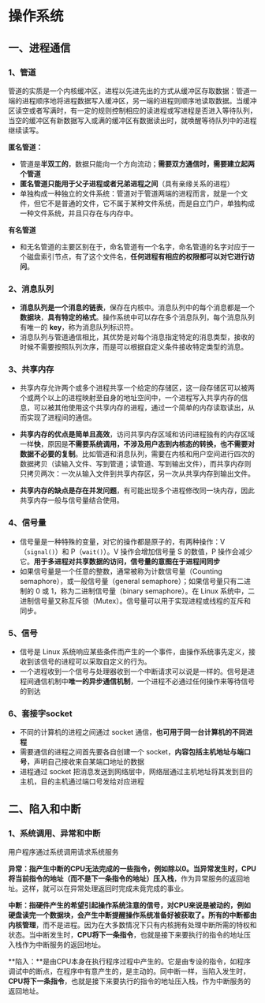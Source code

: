 # 操作系统

## 一、进程通信

### 1、管道

管道的实质是一个内核缓冲区，进程以先进先出的方式从缓冲区存取数据：管道一端的进程顺序地将进程数据写入缓冲区，另一端的进程则顺序地读取数据。当缓冲区读空或者写满时，有一定的规则控制相应的读进程或写进程是否进入等待队列，当空的缓冲区有新数据写入或满的缓冲区有数据读出时，就唤醒等待队列中的进程继续读写。

**匿名管道：**

- 管道是**半双工的**，数据只能向一个方向流动；**需要双方通信时，需要建立起两个管道**
- **匿名管道只能用于父子进程或者兄弟进程之间**（具有亲缘关系的进程）
- 单独构成一种独立的文件系统：管道对于管道两端的进程而言，就是一个文件，但它不是普通的文件，它不属于某种文件系统，而是自立门户，单独构成一种文件系统，并且只存在与内存中。

**有名管道**

- 和无名管道的主要区别在于，命名管道有一个名字，命名管道的名字对应于一个磁盘索引节点，有了这个文件名，**任何进程有相应的权限都可以对它进行访问**。

### 2、消息队列

- **消息队列是一个消息的链表**，保存在内核中。消息队列中的每个消息都是一个**数据块**，**具有特定的格式**。操作系统中可以存在多个消息队列，每个消息队列有唯一的 **key**，称为消息队列标识符。
- 消息队列与管道通信相比，其优势是对每个消息指定特定的消息类型，接收的时候不需要按照队列次序，而是可以根据自定义条件接收特定类型的消息。

### 3、共享内存

- 共享内存允许两个或多个进程共享一个给定的存储区，这一段存储区可以被两个或两个以上的进程映射至自身的地址空间中，一个进程写入共享内存的信息，可以被其他使用这个共享内存的进程，通过一个简单的内存读取读出，从而实现了进程间的通信。

- **共享内存的优点是简单且高效**，访问共享内存区域和访问进程独有的内存区域一样**快**，原因是**不需要系统调用，不涉及用户态到内核态的转换，也不需要对数据不必要的复制**。比如管道和消息队列，需要在内核和用户空间进行四次的数据拷贝（读输入文件、写到管道；读管道、写到输出文件），而共享内存则只拷贝两次：一次从输入文件到共享内存区，另一次从共享内存到输出文件。
- **共享内存的缺点是存在并发问题**，有可能出现多个进程修改同一块内存，因此共享内存一般与信号量结合使用。

### 4、信号量

- 信号量是一种特殊的变量，对它的操作都是原子的，有两种操作：V（`signal()`）和 P（`wait()`）。V 操作会增加信号量 S 的数值，P 操作会减少它。**用于多进程对共享数据的访问，信号量的意图在于进程间同步**
- 如果信号量是一个任意的整数，通常被称为计数信号量（Counting semaphore），或一般信号量（general semaphore）；如果信号量只有二进制的 0 或 1，称为二进制信号量（binary semaphore）。在 Linux 系统中，二进制信号量又称互斥锁（Mutex）。信号量可以用于实现进程或线程的互斥和同步。

### 5、信号

- 信号是 Linux 系统响应某些条件而产生的一个事件，由操作系统事先定义，接收到该信号的进程可以采取自定义的行为。
- 一个进程收到一个信号与处理器收到一个中断请求可以说是一样的。信号是进程间通信机制中**唯一的异步通信机制**，一个进程不必通过任何操作来等待信号的到达

### 6、套接字socket

- 不同的计算机的进程之间通过 socket 通信，**也可用于同一台计算机的不同进程**
- 需要通信的进程之间首先要各自创建一个 socket，**内容包括主机地址与端口号**，声明自己接收来自某端口地址的数据
- 进程通过 socket 把消息发送到网络层中，网络层通过主机地址将其发到目的主机，目的主机通过端口号发给对应进程

## 二、陷入和中断

### 1、系统调用、异常和中断

用户程序通过系统调用请求系统服务

**异常：**指产生中断的CPU无法完成的一些指令，例如除以0。当异常发生时，CPU将**当前指令的地址（而不是下一条指令的地址）压入栈**，作为异常服务的返回地址。这样，就可以在异常处理返回时完成未竟完成的事业。

**中断：**指硬件产生的希望引起操作系统注意的信号，对CPU来说是被动的，例如硬盘读完一个数据块，会产生中断提醒操作系统准备好被获取了。所有的中断都**由内核管理**，而不是进程。因为在大多数情况下只有内核拥有处理中断所需的特权和状态。当中断发生时，**CPU将下一条指令**，也就是接下来要执行的指令的地址压入栈作为中断服务的返回地址。

**陷入：**是由CPU本身在执行程序过程中产生的。它是由专设的指令，如程序调试中的断点，在程序中有意产生的，是主动的。同中断一样，当陷入发生时，**CPU将下一条指令**，也就是接下来要执行的指令的地址压入栈，作为中断服务的返回地址。

